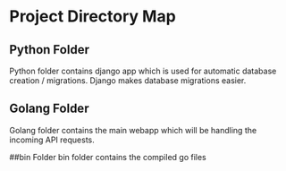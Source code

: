 # Project Directory Map

## Python Folder
Python folder contains django app which is used for automatic database creation / migrations.
Django makes database migrations easier.

## Golang Folder
Golang folder contains the main webapp which will be handling the incoming API requests.

##bin Folder
bin folder contains the compiled go files